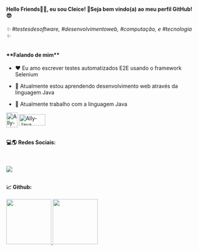 
<h4> Hello Friends👋🏾, eu sou Cleice! 🌴Seja bem vindo(a) ao meu perfil GitHub! 😎 </h4>  
<h4></h4>   
<h6> ✨  #testesdesoftware, #desenvolvimentoweb, #computação, e #tecnologia ✨ </h6>

##
<h4>**Falando de mim**</h4>

- ❤️ Eu amo escrever testes automatizados E2E usando o framework Selenium 

- 🌱 Atualmente estou aprendendo desenvolvimento web através da linguagem Java

- 🔭 Atualmente trabalho com a linguagem Java

<div align="left" style="display: inline_block">
  <img align="center" alt="Ally-Java" height="40" width="30" src="https://cdn.jsdelivr.net/gh/devicons/devicon/icons/java/java-original.svg" />
  <img align="center" alt="Ally-Java" height="30" width="70" src="https://img.shields.io/badge/-selenium-%43B02A?style=for-the-badge&logo=selenium&logoColor=white" />
 </div>
 
 ##
<h4> 💻🌎 Redes Sociais: <br></h4>
<br />

<a href="https://www.linkedin.com/in/cleicetnsouza/" target="_blank"><img src="https://img.shields.io/badge/-LinkedIn-%230077B5?style=for-the-badge&logo=linkedin&logoColor=white" target="_blank"></a>
 
 ##
 <h4> 📈 Github: <br></h4>
 <div>
  <a href="[https://github.com/CleiceSouza](https://github.com/CleiceSouza)"> 
  <img height="120em" src="https://github-readme-stats.vercel.app/api?username=CleiceSouza&show_icons=true&theme=monokai&include_all_commits=true&count_private=true"/>
  <img height="120em" src="https://github-readme-stats.vercel.app/api/top-langs/?username=CleiceSouza&layout=compact&langs_count=16&theme=monokai"/>
</div>

  

